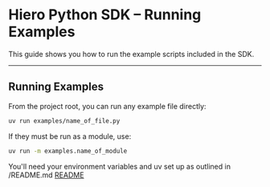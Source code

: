 # Hiero Python SDK – Running Examples

This guide shows you how to run the example scripts included in the SDK.

---

## Running Examples

From the project root, you can run any example file directly:

```bash
uv run examples/name_of_file.py
```

If they must be run as a module, use:

```bash
uv run -m examples.name_of_module
```

You'll need your environment variables and uv set up as outlined in /README.md [README](https://github.com/hiero-ledger/hiero-sdk-python/blob/main/README.md)



